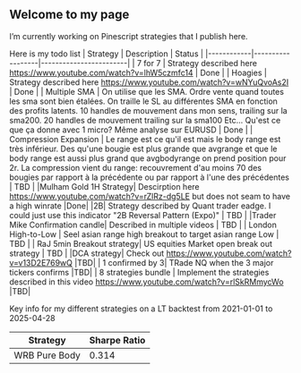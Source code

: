 ## Welcome to my page

I’m currently working on Pinescript strategies that I publish here.


Here is my todo list
| Strategy | Description | Status                 |
|------------|------------------|------------------------|
| 7 for 7 | Strategy described here https://www.youtube.com/watch?v=lhW5czmfc14         | Done    |
| Hoagies     | Strategy described here https://www.youtube.com/watch?v=wNYuQvoAs2I            | Done    |
| Multiple SMA        | On utilise que les SMA. Ordre vente quand toutes les sma sont  bien étalées. On traille le SL au différentes SMA en fonction des profits latents. 10 handles de mouvement dans mon sens, trailing sur la sma200. 20 handles de mouvement trailing sur la sma100 Etc... Qu'est ce que ça donne avec 1 micro? Même analyse sur EURUSD         | Done  |
| Compression Expansion | Le range est ce qu'il est mais le body range est très inférieur. Des qu'une bougie est plus grande que avgrange et que le body range est aussi plus grand que avgbodyrange on prend position pour 2r. La compression vient du range: recouvrement d'au moins 70 des bougies par rapport à la précédente ou par rapport à l'une des précédentes  | TBD  |
|Mulham Gold 1H Strategy| Descirption here https://www.youtube.com/watch?v=rZlRz-dg5LE but does not seam to have a high winrate |Done|
|2B| Strategy described by Quant trader eadge. I could just use this indicator "2B Reversal Pattern (Expo)" | TBD  |
|Trader Mike Confirmation candle| Described in multiple videos | TBD  |
| London High-to-Low | Seel asian range high breakout to target asian range Low | TBD  |
| RaJ 5min Breakout strategy| US equities Market open break out strategy | TBD  |
|DCA strategy| Check out https://www.youtube.com/watch?v=v13D2E769wQ |TBD|
| 1 confirmed by 3| TRade NQ when the 3 major tickers confirms |TBD|
| 8 strategies bundle | Implement the strategies described in this video https://www.youtube.com/watch?v=rlSkRMmycWo |TBD|


Key info for my different strategies on a LT backtest from 2021-01-01 to 2025-04-28

| Strategy | Sharpe Ratio |
|------------|------------------|
|WRB Pure Body|0.314|
